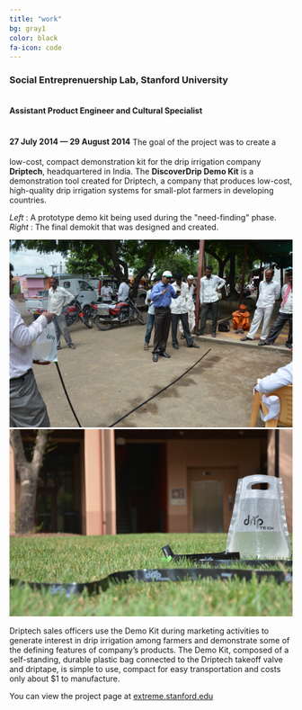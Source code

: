 ```yaml
---
title: "work"
bg: gray1
color: black
fa-icon: code
---
```


<!-- 	row big column, row small column, row full column 
		use divs to make pictures of different sizes fit in one row	-->

<h3>Social Entreprenuership Lab, Stanford University</h3>

<h4 style="text-align:left;display:inline-block;">
Assistant Product Engineer and Cultural Specialist
</h4>
<h4 style="text-align:right;display:inline-block;">
27 July 2014 &mdash; 29 August 2014
</h4>
The goal of the project was to create a low-cost, compact demonstration kit for the drip irrigation company <strong>Driptech</strong>, headquartered in India. The <strong>DiscoverDrip Demo Kit</strong> is a demonstration tool created for Driptech, a company that produces low-cost, high-quality drip irrigation systems for small-plot farmers in developing countries.

*Left* : A prototype demo kit being used during the "need-finding" phase.
*Right* : The final demokit that was designed and created.

<div>
	<img class="row half column" src="img/portfolio/usage_2.png" alt="A Prototype being used" title="A Prototype Being Used"/>
	<img class="row half column"  src="img/portfolio/final_prototype.png" alt="Final Demo Kit" title="The Shipped Demo Kit"/>
</div>


Driptech sales officers use the Demo Kit during marketing activities to generate interest in drip irrigation among farmers and demonstrate some of the defining features of company’s products. The Demo Kit, composed of a self-standing, durable plastic bag connected to the Driptech takeoff valve and driptape, is simple to use, compact for easy transportation and costs only about $1 to manufacture. 

You can view the project page at <a href="http://extreme.stanford.edu/projects/discoverdrip" target="_blank">extreme.stanford.edu</a>

<!--*Bottom* : The team (from left to right) *Viraat, Kate and Gaurav*.

<img class="row full coloumn" src="img/portfolio/team1.png" alt="The Team" title="The Team"/>-->




